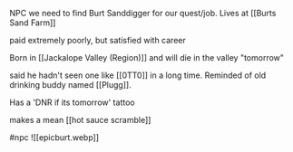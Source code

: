 NPC we need to find Burt Sanddigger for our quest/job. Lives at [[Burts Sand Farm]]

paid extremely poorly, but satisfied with career

Born in [[Jackalope Valley (Region)]] and will die in the valley "tomorrow"

said he hadn't seen one like [[0TT0]] in a long time. Reminded of old drinking buddy named [[Plugg]]. 

Has a 'DNR if its tomorrow' tattoo

makes a mean [[hot sauce scramble]]

#npc
![[epicburt.webp]]